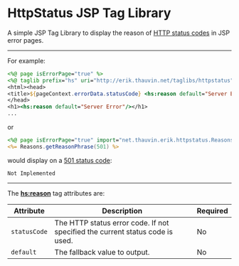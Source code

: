 #  HttpStatus JSP Tag Library

A simple JSP Tag Library to display the reason of [HTTP status codes](http://www.w3.org/Protocols/rfc2616/rfc2616-sec10.html) in JSP error pages.

----

For example:

```jsp
<%@ page isErrorPage="true" %>
<%@ taglib prefix="hs" uri="http://erik.thauvin.net/taglibs/httpstatus" %>
<html><head>
<title>${pageContext.errorData.statusCode} <hs:reason default="Server Error"/></title>
</head>
<h1><hs:reason default="Server Error"/></h1>
...
```

or

```jsp
<%@ page isErrorPage="true" import="net.thauvin.erik.httpstatus.Reasons" %>
<%= Reasons.getReasonPhrase(501) %>
```

would display on a [501 status code](http://www.w3.org/Protocols/rfc2616/rfc2616-sec10.html#sec10.5.2):

    Not Implemented

----

The **<hs:reason>** tag attributes are:

Attribute    | Description                                                                   | Required
------------ | ----------------------------------------------------------------------------- | --------
`statusCode` | The HTTP status error code. If not specified the current status code is used. | No
`default`    | The fallback value to output.                                                 | No